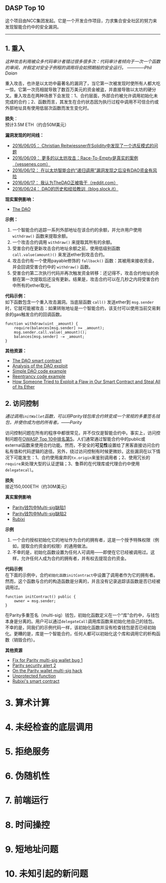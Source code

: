 DASP Top 10
---

这个项目由NCC集团发起。它是一个开发合作项目，力求集合安全社区的努力来发现智能合约中的安全漏洞。

---

## 1. 重入

*这种攻击利用被众多代码审计者错过很多很多次：代码审计者倾向于一次一个函数的审阅，并假定对安全子例程的调用将会如预期般的安全运行。
————Phil Daian*

重入攻击，也许是以太坊中最著名的漏洞了，当它第一次被发现时使所有人都大吃一惊。它第一次亮相就导致了数百万美元的资金被盗，并直接导致以太坊的硬分叉。重入攻击在两种场景下会发现：1、合约层面，外部合约被允许调用初始化未完成的合约；2、函数而言，其发生在合约状态因为执行过程中调用不可信合约或外部地址具有使用低层次函数而发生变化时。

__损失__：  
预计3.5M ETH（约合50M美元）  

__漏洞发现的时间线：__  
* [2016/06/05： Christian Reitwiessner在Solidity中发现了一个违反模式的问题](https://blog.ethereum.org/2016/06/10/smart-contract-security/)
* [2016/06/09： 更多的以太坊攻击：Race-To-Empty是真实的案例（vessenes.com）](http://vessenes.com/more-ethereum-attacks-race-to-empty-is-the-real-deal/)
* [2016/06/12： 在以太坊智能合约“递归调用”漏洞发现之后没有DAO资金有风险](https://blog.slock.it/no-dao-funds-at-risk-following-the-ethereum-smart-contract-recursive-call-bug-discovery-29f482d348b)
* [2016/06/17： 我认为TheDAO正被吸干（reddit.com）](https://www.reddit.com/r/ethereum/comments/4oi2ta/i_think_thedao_is_getting_drained_right_now/)
* [2016/06/24： DAO的历史和经验教训（blog.slock.it）](https://blog.slock.it/the-history-of-the-dao-and-lessons-learned-d06740f8cfa5)

__现实案例影响：__  
* [The DAO](https://en.wikipedia.org/wiki/The_DAO_(organization))

__示例：__  
1. 一个智能合约追踪一系列外部地址在该合约的余额，并允许用户使用 `withdraw()` 函数来提取余额。  
2. 一个攻击合约调用 `withdraw()` 来提取其所有的余额。  
3. 受害合约在更新攻击合约地址余额之前，使用低级别函数 `call.value(amount)()` 来发送ether到攻击合约。   
4. 攻击合约有一个使用payable修饰的 `fallback()` 函数：其被用来接收资金，并会回调受害合约中的 `withdraw()` 函数。  
5. 受害合约第二次执行代码并再次触发资金转移：还记得不，攻击合约地址的余额在第一次提取后还没有更新。结果是，攻击合约可以在几秒之内将受害合约中所有的ether取光。  

__代码示例：__  
如下函数包含一个重入攻击漏洞。当底层函数 `call()` 发送ether到 `msg.sender` 时，它就可能被攻击：如果转账地址是一个智能合约，该支付可以使用当前交易剩余的gas触发合约的回调函数。
```
function withdraw(uint _amount) {
	require(balances[msg.sender] >= _amount);
	msg.sender.call.value(_amount)();
	balances[msg.sender] -= _amount;
}
```

__其他资源：__
* [The DAO smart contract](https://etherscan.io/address/0xbb9bc244d798123fde783fcc1c72d3bb8c189413#code)
* [Analysis of the DAO exploit](http://hackingdistributed.com/2016/06/18/analysis-of-the-dao-exploit/)
* [Simple DAO code example](http://blockchain.unica.it/projects/ethereum-survey/attacks.html#simpledao)
* [Reentrancy code example](https://github.com/trailofbits/not-so-smart-contracts/tree/master/reentrancy)
* [How Someone Tried to Exploit a Flaw in Our Smart Contract and Steal All of Its Ether](https://blog.citymayor.co/posts/how-someone-tried-to-exploit-a-flaw-in-our-smart-contract-and-steal-all-of-its-ether/)

## 2. 访问控制
_通过调用`initWallet`函数，可以将Parity钱包库合约转变成一个常规的多重签名钱包，并使你成为他的所有者。——Parity_  

访问控制问题在所有的程序中都很常见，并不仅仅是智能合约中。事实上，访问控制问题在[OWASP Top 10中排名第5](https://www.owasp.org/images/7/72/OWASP_Top_10-2017_%28en%29.pdf.pdf)。人们通常通过智能合约中的public或external函数来使用合约功能。然而，不安全的**可见性**设置给了黑客直接访问合约私有值和代码逻辑的途径。另外，绕过访问控制有时候更微妙。这些漏洞在以下情况下可能发生：1、合约使用废弃的`tx.origin`来鉴别调用者；2、使用冗长的`require`来处理大型的认证逻辑；3、鲁莽的在代理库或代理合约中使用`delegatecall`。

**损失**   
接近150,000ETH（约30M美元）  

**真实案例影响**  
* [Parity钱包中Multi-sig缺陷1](http://paritytech.io/the-multi-sig-hack-a-postmortem/)
* [Parity钱包中Multi-sig缺陷2](http://paritytech.io/a-postmortem-on-the-parity-multi-sig-library-self-destruct/)
* [Rubixi](https://blog.ethereum.org/2016/06/19/thinking-smart-contract-security/)

**示例**  
1. 一个合约授权初始化它的地址作为合约的拥有者，这是一个授予特殊权限（例如，提取合约资金的权限）的通用做法。
2. 不幸的是，初始化函数设置为任何人可调用——即使在它已经被调用过。这样，允许任何人成为合约的拥有者，并有权去提现合约资金。

**代码示例**  
在下面的示例中，合约`初始化函数initContract`中设置了调用者作为它的拥有者。然而，这个函数与合约的构造函数是分离的，并且没有记录追踪该函数是否已经被调用过。
```
function initContract() public { 
    owner = msg.sender; 
}

```
在Parity多重签名（multi-sig）钱包，初始化函数定义在一个“库”合约中，与钱包本身是分离的。用户可以通过`delegateCall`调用库函数来初始化他自己的钱包。不幸的是，同我们的示例代码一样，该初始化函数并没有检查钱包是否已经初始化。更糟的是，库是一个智能合约，任何人都可以初始化这个库和调用它的析构函数（销毁合约）。  

**其他资源**  
* [Fix for Parity multi-sig wallet bug 1](https://github.com/paritytech/parity/pull/6103/files)
* [Parity security alert 2](http://paritytech.io/security-alert-2/)
* [On the Parity wallet multi-sig hack](https://blog.zeppelin.solutions/on-the-parity-wallet-multisig-hack-405a8c12e8f7)
* [Unprotected function](https://github.com/trailofbits/not-so-smart-contracts/tree/master/unprotected_function)
* [Rubixi's smart contract](https://etherscan.io/address/0xe82719202e5965Cf5D9B6673B7503a3b92DE20be#code)

# 3. 算术计算
# 4. 未经检查的底层调用
# 5. 拒绝服务
# 6. 伪随机性
# 7. 前端运行
# 8. 时间操控
# 9. 短地址问题
# 10. 未知引起的新问题
